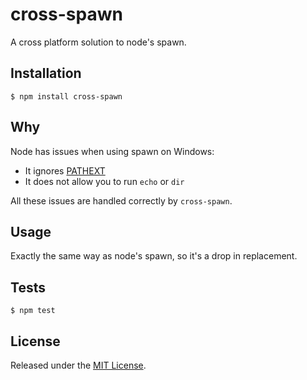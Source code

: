 # cross-spawn

A cross platform solution to node's spawn.


## Installation

`$ npm install cross-spawn`


## Why

Node has issues when using spawn on Windows:

- It ignores [PATHEXT](https://github.com/joyent/node/issues/2318)
- It does not allow you to run `echo` or `dir`

All these issues are handled correctly by `cross-spawn`.


## Usage

Exactly the same way as node's spawn, so it's a drop in replacement.


## Tests

`$ npm test`


## License

Released under the [MIT License](http://www.opensource.org/licenses/mit-license.php).
